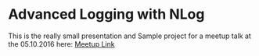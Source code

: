 # Advanced Logging with NLog 

This is the really small presentation and Sample project for a meetup talk at the 05.10.2016 here:
[Meetup Link](http://www.meetup.com/de-DE/Hamburg-C-Net-Meetup/events/233733425/)


